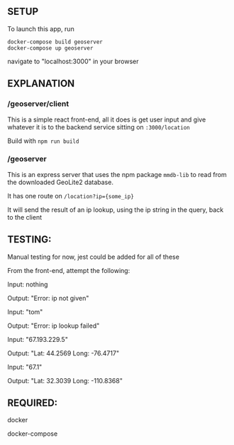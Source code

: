 ## SETUP

To launch this app, run

```
docker-compose build geoserver
docker-compose up geoserver
```

navigate to "localhost:3000" in your browser

## EXPLANATION

### /geoserver/client

This is a simple react front-end, all it does is get user input and give whatever it is to the backend service sitting on `:3000/location`

Build with `npm run build`

### /geoserver

This is an express server that uses the npm package `mmdb-lib` to read from the downloaded GeoLite2 database. 

It has one route on `/location?ip={some_ip}`

It will send the result of an ip lookup, using the ip string in the query, back to the client

## TESTING:

Manual testing for now, jest could be added for all of these

From the front-end, attempt the following:

Input: nothing

Output: "Error: ip not given"

Input: "tom"

Output: "Error: ip lookup failed"

Input: "67.193.229.5"

Output: "Lat: 44.2569 Long: -76.4717"

Input: "67.1"

Output: "Lat: 32.3039 Long: -110.8368"

## REQUIRED: 

docker

docker-compose